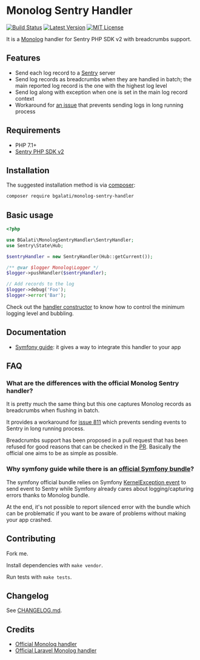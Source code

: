 # Monolog Sentry Handler

[![Build Status](https://img.shields.io/travis/B-Galati/monolog-sentry-handler/master.svg?style=flat-square)](https://travis-ci.org/B-Galati/monolog-sentry-handler)
[![Latest Version](https://img.shields.io/github/release/B-Galati/monolog-sentry-handler.svg?style=flat-square)](https://packagist.org/packages/bgalati/monolog-sentry-handler)
[![MIT License](https://img.shields.io/github/license/B-Galati/monolog-sentry-handler?style=flat-square)](LICENCE)

It is a [Monolog](https://github.com/Seldaek/monolog) handler for Sentry PHP SDK v2 with breadcrumbs support. 

## Features

- Send each log record to a [Sentry](https://sentry.io) server
- Send log records as breadcrumbs when they are handled in batch; the main reported log record is the one with the highest log level
- Send log along with exception when one is set in the main log record context 
- Workaround for [an issue](https://github.com/getsentry/sentry-php/issues/811) that prevents sending logs in long running process

## Requirements

- PHP 7.1+
- [Sentry PHP SDK v2](https://github.com/getsentry/sentry-php) 

## Installation

The suggested installation method is via [composer](https://getcomposer.org/):

```bash
composer require bgalati/monolog-sentry-handler
```

## Basic usage 

```php
<?php

use BGalati\MonologSentryHandler\SentryHandler;
use Sentry\State\Hub;

$sentryHandler = new SentryHandler(Hub::getCurrent());

/** @var $logger Monolog\Logger */
$logger->pushHandler($sentryHandler);

// Add records to the log
$logger->debug('Foo');
$logger->error('Bar');
```

Check out the [handler constructor](src/SentryHandler.php) to know how to control the minimum logging level and bubbling.

## Documentation

- [Symfony guide](doc/guide-symfony.md): it gives a way to integrate this handler to your app

## FAQ

### What are the differences with the official Monolog Sentry handler?

It is pretty much the same thing but this one captures Monolog records as breadcrumbs 
when flushing in batch.

It provides a workaround for [issue 811](https://github.com/getsentry/sentry-php/issues/811) which prevents sending events to Sentry in long running process.

Breadcrumbs support has been proposed in a pull request that has been refused for good reasons that
can be checked in the [PR](https://github.com/getsentry/sentry-php/pull/844). Basically the official one aims to be as simple as possible. 

### Why symfony guide while there is an [official Symfony bundle](https://github.com/getsentry/sentry-symfony)?

The symfony official bundle relies on Symfony [KernelException event](https://symfony.com/doc/current/reference/events.html#kernel-exception) 
to send event to Sentry while Symfony already cares about logging/capturing errors thanks to Monolog bundle.

At the end, it's not possible to report silenced error with the bundle which can be problematic if you want to be aware 
of problems without making your app crashed.

## Contributing

Fork me.

Install dependencies with `make vendor`.

Run tests with `make tests`.

## Changelog

See [CHANGELOG.md](CHANGELOG.md).

## Credits

- [Official Monolog handler](https://github.com/getsentry/sentry-php/blob/2.1.1/src/Monolog/Handler.php)
- [Official Laravel Monolog handler](https://github.com/getsentry/sentry-laravel/blob/1.1.0/src/Sentry/Laravel/SentryHandler.php)
